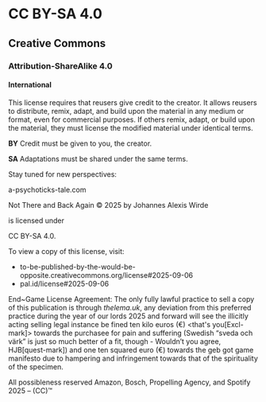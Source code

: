 # CC BY-SA 4.0
## Creative Commons
### Attribution-ShareAlike 4.0
#### International
  This license requires that reusers give credit to the creator. It allows reusers to distribute, remix, adapt, and build upon the material in any medium or format, even for commercial purposes. If others remix, adapt, or build upon the material, they must license the modified material under identical terms.

  **BY** Credit must be given to you, the creator.

  **SA** Adaptations must be shared under the same terms.

Stay tuned for new perspectives:

a-psychoticks-tale.com

Not There and Back Again © 2025 by Johannes Alexis Wirde

is licensed under

CC BY-SA 4.0.

To view a copy of this license, visit:
* to-be-published-by-the-would-be-opposite.creativecommons.org/license#2025-09-06
* pal.id/license#2025-09-06
  
End~Game License Agreement: The only fully lawful practice to sell a copy of this publication is through *thelema.uk*, any deviation from this preferred practice during the year of our lords 2025 and forward will see the illicitly acting selling legal instance be fined ten kilo euros (€) <that's you[Excl-mark]> towards the purchasee for pain and suffering (Swedish “sveda och värk” is just so much better of a fit, though - Wouldn’t you agree, HJB[quest-mark]) and one ten squared euro (€) towards the geb got game manifesto due to hampering and infringement towards that of the spirituality of the specimen.

All possibleness reserved Amazon, Bosch, Propelling Agency, and Spotify 2025 – (CC)™
